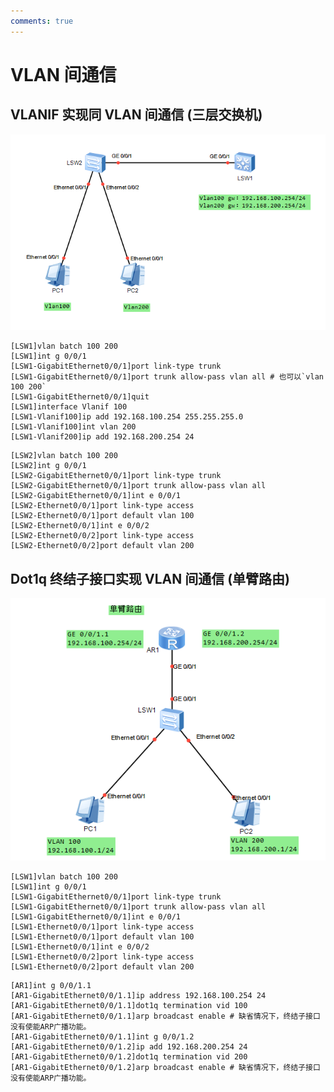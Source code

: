 ```yaml
---
comments: true
---
```

# VLAN 间通信

## VLANIF 实现同 VLAN 间通信 (三层交换机)

![三层交换机实现Vlan间通信](comm.assets/tree_layer_switches.md.png)

```text title="LSW1"
[LSW1]vlan batch 100 200
[LSW1]int g 0/0/1
[LSW1-GigabitEthernet0/0/1]port link-type trunk
[LSW1-GigabitEthernet0/0/1]port trunk allow-pass vlan all # 也可以`vlan 100 200`
[LSW1-GigabitEthernet0/0/1]quit
[LSW1]interface Vlanif 100
[LSW1-Vlanif100]ip add 192.168.100.254 255.255.255.0
[LSW1-Vlanif100]int vlan 200
[LSW1-Vlanif200]ip add 192.168.200.254 24
```

```text title="LSW2"
[LSW2]vlan batch 100 200
[LSW2]int g 0/0/1
[LSW2-GigabitEthernet0/0/1]port link-type trunk
[LSW2-GigabitEthernet0/0/1]port trunk allow-pass vlan all
[LSW2-GigabitEthernet0/0/1]int e 0/0/1
[LSW2-Ethernet0/0/1]port link-type access
[LSW2-Ethernet0/0/1]port default vlan 100
[LSW2-Ethernet0/0/1]int e 0/0/2
[LSW2-Ethernet0/0/2]port link-type access
[LSW2-Ethernet0/0/2]port default vlan 200
```

## Dot1q 终结子接口实现 VLAN 间通信 (单臂路由)

![三层交换机实现Vlan间通信](comm.assets/oneArmed.png)

```text title="LSW1"
[LSW1]vlan batch 100 200
[LSW1]int g 0/0/1
[LSW1-GigabitEthernet0/0/1]port link-type trunk
[LSW1-GigabitEthernet0/0/1]port trunk allow-pass vlan all
[LSW1-GigabitEthernet0/0/1]int e 0/0/1
[LSW1-Ethernet0/0/1]port link-type access
[LSW1-Ethernet0/0/1]port default vlan 100
[LSW1-Ethernet0/0/1]int e 0/0/2
[LSW1-Ethernet0/0/2]port link-type access
[LSW1-Ethernet0/0/2]port default vlan 200
```

```text title="AR1"
[AR1]int g 0/0/1.1
[AR1-GigabitEthernet0/0/1.1]ip address 192.168.100.254 24
[AR1-GigabitEthernet0/0/1.1]dot1q termination vid 100
[AR1-GigabitEthernet0/0/1.1]arp broadcast enable # 缺省情况下，终结子接口没有使能ARP广播功能。
[AR1-GigabitEthernet0/0/1.1]int g 0/0/1.2
[AR1-GigabitEthernet0/0/1.2]ip add 192.168.200.254 24
[AR1-GigabitEthernet0/0/1.2]dot1q termination vid 200
[AR1-GigabitEthernet0/0/1.2]arp broadcast enable # 缺省情况下，终结子接口没有使能ARP广播功能。
```
